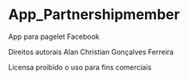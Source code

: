 # App_Partnershipmember
App para pagelet Facebook 


Direitos autorais Alan Christian Gonçalves Ferreira 

Licensa proibido o uso para fins comerciais 
